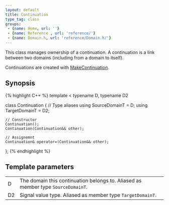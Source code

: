 ```yaml
---
layout: default
title: Continuation
type_tag: class
groups: 
 - {name: Home, url: ''}
 - {name: Reference , url: 'reference/'}
 - {name: Domain.h, url: 'reference/Domain.h/'}
---
```

This class manages ownership of a continuation. A continuation is a link between two domains (including from a domain to itself).

Continuations are created with [MakeContinuation](MakeContinuation.html).

## Synopsis
{% highlight C++ %}
template
<
    typename D,
    typename D2
>
class Continuation
{
    // Type aliases
    using SourceDomainT = D;
    using TargetDomainT = D2;

    // Constructor
    Continuation();
    Continuation(Continuation&& other);

    // Assignemnt
    Continuation& operator=(Continuation&& other);
};
{% endhighlight %}

## Template parameters
<table class="wide_table">
<tr>
<td class="descriptor_cell">D</td>
<td>The domain this continuation belongs to. Aliased as member type <code>SourceDomainT</code>.</td>
</tr>
<tr>
<td class="descriptor_cell">D2</td>
<td>Signal value type. Aliased as member type <code>TargetDomainT</code>.</td>
</tr>
</table>